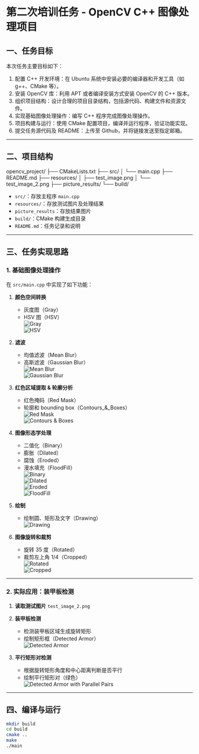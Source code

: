 # 第二次培训任务 - OpenCV C++ 图像处理项目

## 一、任务目标
本次任务主要目标如下：  
1. 配置 C++ 开发环境：在 Ubuntu 系统中安装必要的编译器和开发工具（如 g++、CMake 等）。  
2. 安装 OpenCV 库：利用 APT 或者编译安装方式安装 OpenCV 的 C++ 版本。  
3. 组织项目结构：设计合理的项目目录结构，包括源代码、构建文件和资源文件。  
4. 实现基础图像处理操作：编写 C++ 程序完成图像处理操作。  
5. 项目构建与运行：使用 CMake 配置项目，编译并运行程序，验证功能实现。  
6. 提交任务源代码及 README：上传至 Github，并将链接发送至指定邮箱。

---

## 二、项目结构
opencv_project/
├── CMakeLists.txt
├── src/
│   └── main.cpp
├── README.md
├── resources/
│   ├── test_image.png
│   └── test_image_2.png
├── picture_results/
└── build/

- `src/`：存放主程序 `main.cpp`  
- `resources/`：存放测试图片及处理结果
- `picture_results`：存放结果图片    
- `build/`：CMake 构建生成目录  
- `README.md`：任务记录和说明  

---
## 三、任务实现思路

### 1. 基础图像处理操作

在 `src/main.cpp` 中实现了如下功能：

1. **颜色空间转换**
   - 灰度图（Gray）  
   - HSV 图（HSV）  
   ![Gray](picture_results/Gray.png)  
   ![HSV](picture_results/HSV.png)  

2. **滤波**
   - 均值滤波（Mean Blur）  
   - 高斯滤波（Gaussian Blur）  
   ![Mean Blur](picture_results/Mean_Blur.png)  
   ![Gaussian Blur](picture_results/Gaussian_Blur.png)  

3. **红色区域提取 & 轮廓分析**
   - 红色掩码（Red Mask）  
   - 轮廓和 bounding box（Contours_&_Boxes）  
   ![Red Mask](picture_results/Red_Mask.png)  
   ![Contours & Boxes](picture_results/Contours_&_Boxes.png)  

4. **图像形态学处理**
   - 二值化（Binary）  
   - 膨胀（Dilated）  
   - 腐蚀（Eroded）  
   - 漫水填充（FloodFill）  
   ![Binary](picture_results/Binary.png)  
   ![Dilated](picture_results/Dilated.png)  
   ![Eroded](picture_results/Eroded.png)  
   ![FloodFill](picture_results/FloodFill.png)  

5. **绘制**
   - 绘制圆、矩形及文字（Drawing）  
   ![Drawing](picture_results/Drawing.png)  

6. **图像旋转和裁剪**
   - 旋转 35 度（Rotated）  
   - 裁剪左上角 1/4（Cropped）  
   ![Rotated](picture_results/Rotated.png)  
   ![Cropped](picture_results/Cropped.png)  

---

### 2. 实际应用：装甲板检测

1. **读取测试图片** `test_image_2.png`  
2. **装甲板检测**
   - 检测装甲板区域生成旋转矩形  
   - 绘制矩形框（Detected Armor）  
   ![Detected Armor](picture_results/Detected_Armor.png)  

3. **平行矩形对检测**
   - 根据旋转矩形角度和中心距离判断是否平行  
   - 绘制平行矩形对（绿色）  
   ![Detected Armor with Parallel Pairs](picture_results/Detected_Armor_with_Parallel_Pairs.png)  

---
## 四、编译与运行

```bash
mkdir build
cd build
cmake ..
make
./main